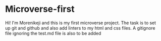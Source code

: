 # Microverse-first

Hi! I'm Morenikeji and this is my first microverse project. The task is to set up git and github and also add linters to my html and css files. A gitignore file ignoring the test.md file is also to be added